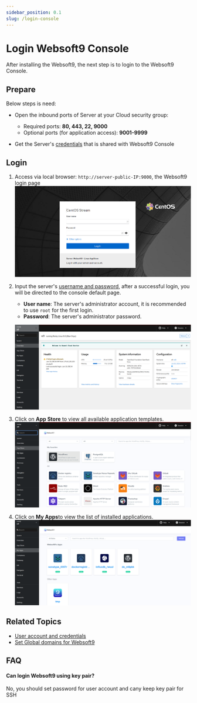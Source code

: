 ```yaml
---
sidebar_position: 0.1
slug: /login-console
---
```


# Login Websoft9 Console

After installing the Websoft9, the next step is to login to the Websoft9 Console.

## Prepare

Below steps is need:  

- Open the inbound ports of Server at your Cloud security group:

   - Required ports: **80, 443, 22, 9000**
   - Optional ports (for application access): **9001-9999**

- Get the Server's [credentials](./credentials) that is shared with Websoft9 Console

## Login

1. Access via local browser: `http://server-public-IP:9000`, the Websoft9 login page
   ![Websoft9 Login page](./assets/websoft9-loginpage.png)

2. Input the server's [username and password](./credentials), after a successful login, you will be directed to the console default page.  
 
   - **User name**: The server's administrator account, it is recommended to use `root` for the first login. 
   - **Password**: The server's administrator password.

   ![](./assets/websoft9-console-index.png)

3. Click on **App Store** to view all available application templates.
   ![](./assets/websoft9-appstore.png)

4. Click on **My Apps**to view the list of installed applications.
   ![](./assets/websoft9-myapps.png)

## Related Topics

- [User account and credentials](./credentials)
- [Set Global domains for Websoft9](./domain-set#wildcard)

## FAQ

#### Can login Websoft9 using key pair?

No, you should set password for user account and cany keep key pair for SSH
